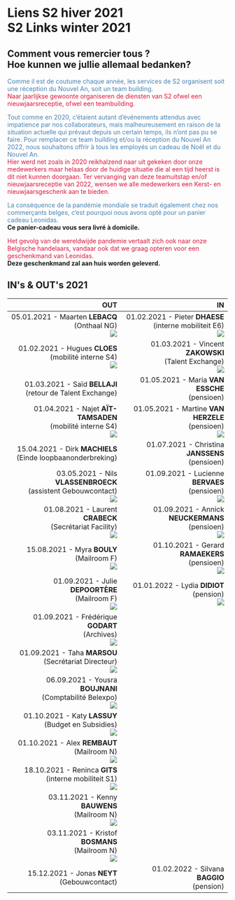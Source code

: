 <link rel="stylesheet" href="S2.css">

# Liens S2 hiver 2021<br>S2 Links winter 2021

## Comment vous remercier tous ?<br>Hoe kunnen we jullie allemaal bedanken?

<p><font color="steelblue">Comme il est de coutume chaque année, les services de S2 organisent soit une réception du Nouvel An, soit un team building.</font><br><font color="crimson">Naar jaarlijkse gewoonte organiseren de diensten van S2 ofwel een nieuwjaarsreceptie, ofwel een teambuilding.</font></p>

<p><font color="steelblue">Tout comme en 2020, c’étaient autant d’événements attendus avec impatience par nos collaborateurs, mais malheureusement en raison de la situation actuelle qui prévaut depuis un certain temps, ils n’ont pas pu se faire. Pour remplacer ce team building et/ou la réception du Nouvel An 2022, nous souhaitons offrir à tous les employés un cadeau de Noël et du Nouvel An.</font><br><font color="crimson">Hier werd net zoals in 2020 reikhalzend naar uit gekeken door onze medewerkers maar helaas door de huidige situatie die al een tijd heerst is dit niet kunnen doorgaan. Ter vervanging van deze teamuitstap en/of nieuwjaarsreceptie van 2022, wensen we alle medewerkers een Kerst- en nieuwjaarsgeschenk aan te bieden.</font></p>

<p><font color="steelblue">La conséquence de la pandémie mondiale se traduit également chez nos commerçants belges, c’est pourquoi nous avons opté pour un panier cadeau Leonidas.</font><br><strong>Ce panier-cadeau vous sera livré à domicile.</strong></p>  

<p><font color="crimson">Het gevolg van de wereldwijde pandemie vertaalt zich ook naar onze Belgische handelaars, vandaar ook dat we graag opteren voor een geschenkmand van Leonidas.</font><br><strong>Deze geschenkmand zal aan huis worden geleverd.</strong></p>

## IN's & OUT's 2021

| OUT | IN |
| ---: | ---: |
| 05.01.2021 - Maarten <b>LEBACQ</b><br>(Onthaal NG)<br>![](Maarten_Lebacq.jpg) | 01.02.2021 - Pieter <b>DHAESE</b><br>(interne mobiliteit E6)<br>![](whiteframe.jpg) |
| 01.02.2021 - Hugues <b>CLOES</b><br>(mobilité interne S4)<br>![](Hugues_Cloes.png) | 01.03.2021 - Vincent <b>ZAKOWSKI</b><br>(Talent Exchange)<br>![](whiteframe.jpg) |
| 01.03.2021 - Saïd <b>BELLAJI</b><br>(retour de Talent Exchange) | 01.05.2021 - Maria <b>VAN ESSCHE</b><br>(pensioen) |
| 01.04.2021 - Najet <b>A&Iuml;T-TAMSADEN</b><br>(mobilité interne S4)<br>![](Najet_Ait-Tamsaden.jpg) | 01.05.2021 - Martine <b>VAN HERZELE</b><br>(pensioen)<br>![](whiteframe.jpg) |
| 15.04.2021 - Dirk <b>MACHIELS</b><br>(Einde loopbaanonderbreking) | 01.07.2021 - Christina <b>JANSSENS</b><br>(pensioen) |
| 03.05.2021 - Nils <b>VLASSENBROECK</b><br>(assistent Gebouwcontact)<br>![](Nils_Vlassenbroeck.png) | 01.09.2021 - Lucienne <b>BERVAES</b><br>(pensioen)<br>![](whiteframe.jpg) |
| 01.08.2021 - Laurent <b>CRABECK</b><br>(Secrétariat Facility)<br>![](Laurent_Crabeck.jpg) | 01.09.2021 - Annick <b>NEUCKERMANS</b><br>(pensioen)<br>![](whiteframe.jpg) |
| 15.08.2021 - Myra <b>BOULY</b><br>(Mailroom F)<br>![](Myra_Bouly.jpg) | 01.10.2021 - Gerard <b>RAMAEKERS</b><br>(pensioen)<br>![](whiteframe.jpg) |
| 01.09.2021 - Julie <b>DEPOORT&Egrave;RE</b><br>(Mailroom F)<br>![](Julie_Depoortere.png) | 01.01.2022 - Lydia <b>DIDIOT</b><br>(pension)<br>![](whiteframe.jpg) |
| 01.09.2021 - Frédérique <b>GODART</b><br>(Archives)<br>![](Frederique_Godart.png) | &nbsp; |
| 01.09.2021 - Taha <b>MARSOU</b><br>(Secrétariat Directeur)<br>![](Taha_Marsou.jpg) | &nbsp; |
| 06.09.2021 - Yousra <b>BOUJNANI</b><br>(Comptabilité Belexpo)<br>![](Yousra_Boujnani.png) | &nbsp; |
| 01.10.2021 - Katy <b>LASSUY</b><br>(Budget en Subsidies)<br>![](Katy_Lassuy.png) | &nbsp; |
| 01.10.2021 - Alex <b>REMBAUT</b><br>(Mailroom N)<br>![](Alex_Rembaut.png) | &nbsp; |
| 18.10.2021 - Reninca <b>GITS</b><br>(interne mobiliteit S1)<br>![](Reninca_Gits.jpg) | &nbsp; |
| 03.11.2021 - Kenny <b>BAUWENS</b><br>(Mailroom N)<br>![](Kenny_Bauwens.jpg) | &nbsp; |
| 03.11.2021 - Kristof <b>BOSMANS</b><br>(Mailroom N)<br>![](Kristof_Bosmans.png) | &nbsp; |
| 15.12.2021 - Jonas <b>NEYT</b><br>(Gebouwcontact) | 01.02.2022 - Silvana <b>BAGGIO</b><br>(pension) |






